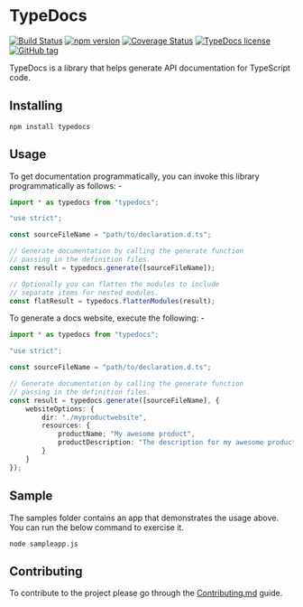 # TypeDocs

[![Build Status](https://travis-ci.org/alvarorahul/TypeDocs.png?branch=master)](https://travis-ci.org/alvarorahul/TypeDocs)
[![npm version](https://badge.fury.io/js/typedocs.svg)](https://badge.fury.io/js/typedocs)
[![Coverage Status](https://coveralls.io/repos/github/alvarorahul/TypeDocs/badge.svg?branch=master)](https://coveralls.io/github/alvarorahul/TypeDocs?branch=master)
[![TypeDocs license](https://img.shields.io/npm/l/typedocs.svg)](https://github.com/alvarorahul/TypeDocs)
[![GitHub tag](https://img.shields.io/github/tag/alvarorahul/typedocs.svg)](https://github.com/alvarorahul/TypeDocs)

TypeDocs is a library that helps generate API documentation for TypeScript code.

## Installing

```
npm install typedocs
```

## Usage

To get documentation programmatically, you can invoke this library
programmatically as follows: -

```ts
import * as typedocs from "typedocs";

"use strict";

const sourceFileName = "path/to/declaration.d.ts";

// Generate documentation by calling the generate function
// passing in the definition files.
const result = typedocs.generate([sourceFileName]);

// Optionally you can flatten the modules to include
// separate items for nested modules.
const flatResult = typedocs.flattenModules(result);
```

To generate a docs website, execute the following: -

```ts
import * as typedocs from "typedocs";

"use strict";

const sourceFileName = "path/to/declaration.d.ts";

// Generate documentation by calling the generate function
// passing in the definition files.
const result = typedocs.generate([sourceFileName], {
    websiteOptions: {
        dir: "./myproductwebsite",
        resources: {
            productName; "My awesome product",
            productDescription: "The description for my awesome product.",
        }
    }
});
```

## Sample

The samples folder contains an app that demonstrates the usage above. You can
run the below command to exercise it.

```
node sampleapp.js
```

## Contributing

To contribute to the project please go through the
[Contributing.md](Contributing.md) guide.

